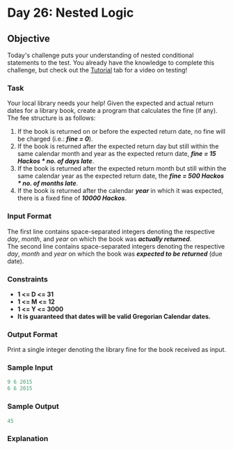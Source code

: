 # Day 26: Nested Logic

## Objective 
Today's challenge puts your understanding of nested conditional statements to the test. You already have the knowledge to complete this challenge, but check out the [Tutorial](https://www.hackerrank.com/challenges/30-nested-logic/tutorial) tab for a video on testing!

### Task 
Your local library needs your help! Given the expected and actual return dates for a library book, create a program that calculates the fine (if any). The fee structure is as follows:

 1. If the book is returned on or before the expected return date, no fine will be charged (i.e.: **_fine = 0_**).
 2. If the book is returned after the expected return day but still within the same calendar month and year as the expected return date, **_fine = 15 Hackos * no. of days late_**.
 3. If the book is returned after the expected return month but still within the same calendar year as the expected return date, the **_fine = 500 Hackos * no. of months late_**.
 4. If the book is returned after the calendar **_year_** in which it was expected, there is a fixed fine of **_10000 Hackos_**.


### Input Format

The first line contains  space-separated integers denoting the respective _day_, _month_, and _year_ on which the book was **_actually returned_**.   
The second line contains  space-separated integers denoting the respective  _day_, _month_ and _year_ on which the book was **_expected to be returned_** (due date).

### Constraints

 - **1 <= D <= 31**
 - **1 <= M <= 12**
 - **1 <= Y <= 3000**
 - **It is guaranteed that dates will be valid Gregorian Calendar dates.**

### Output Format

Print a single integer denoting the library fine for the book received as input.

### Sample Input
```Python
9 6 2015
6 6 2015
```

### Sample Output
```Python
45
```

### Explanation

![]()
